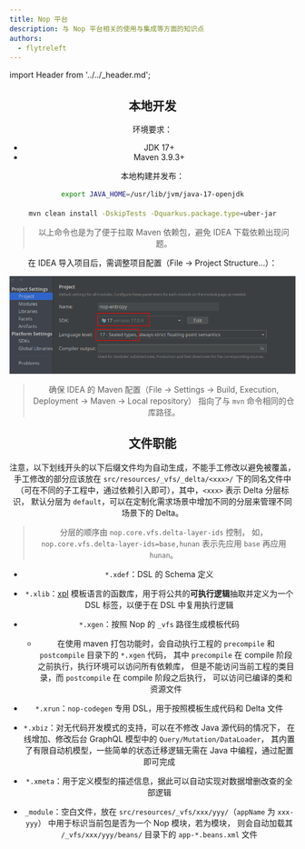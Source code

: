 ```yaml
---
title: Nop 平台
description: 与 Nop 平台相关的使用与集成等方面的知识点
authors:
  - flytreleft
---
```


import Header from '../../\_header.md';

<Header />

## 本地开发

环境要求：

- JDK 17+
- Maven 3.9.3+

本地构建并发布：

```bash
export JAVA_HOME=/usr/lib/jvm/java-17-openjdk

mvn clean install -DskipTests -Dquarkus.package.type=uber-jar
```

> 以上命令也是为了便于拉取 Maven 依赖包，避免 IDEA 下载依赖出现问题。

在 IDEA 导入项目后，需调整项目配置（File -> Project Structure...）：

![](./img/idea-project-settings.png)

> 确保 IDEA 的 Maven 配置（File -> Settings -> Build, Execution, Deployment -> Maven -> Local repository）
> 指向了与 `mvn` 命令相同的仓库路径。

## 文件职能

注意，以下划线开头的以下后缀文件均为自动生成，不能手工修改以避免被覆盖，
手工修改的部分应该放在 `src/resources/_vfs/_delta/<xxx>/`
下的同名文件中（可在不同的子工程中，通过依赖引入即可），其中，`<xxx>` 表示 Delta 分层标识，
默认分层为 `default`，可以在定制化需求场景中增加不同的分层来管理不同场景下的 Delta。

> 分层的顺序由 `nop.core.vfs.delta-layer-ids` 控制，
> 如，`nop.core.vfs.delta-layer-ids=base,hunan`
> 表示先应用 `base` 再应用 `hunan`。

- `*.xdef`：DSL 的 Schema 定义
- `*.xlib`：[xpl](https://gitee.com/canonical-entropy/nop-entropy/blob/master/docs/dev-guide/xlang/xpl.md)
  模板语言的函数库，用于将公共的**可执行逻辑**抽取并定义为一个 DSL 标签，以便于在 DSL 中复用执行逻辑
- `*.xgen`：按照 Nop 的 `_vfs` 路径生成模板代码
  - 在使用 maven 打包功能时，会自动执行工程的 `precompile` 和 `postcompile` 目录下的 `*.xgen` 代码，
    其中 `precompile` 在 compile 阶段之前执行，执行环境可以访问所有依赖库，
    但是不能访问当前工程的类目录，而 `postcompile` 在 compile 阶段之后执行，
    可以访问已编译的类和资源文件
- `*.xrun`：`nop-codegen` 专用 DSL，用于按照模板生成代码和 Delta 文件
- `*.xbiz`：对无代码开发模式的支持，可以在不修改 Java 源代码的情况下，
  在线增加、修改后台 GraphQL 模型中的 `Query/Mutation/DataLoader`，
  其内置了有限自动机模型，一些简单的状态迁移逻辑无需在 Java 中编程，通过配置即可完成
- `*.xmeta`：用于定义模型的描述信息，据此可以自动实现对数据增删改查的全部逻辑

- `_module`：空白文件，放在 `src/resources/_vfs/xxx/yyy/`（`appName` 为 `xxx-yyy`）
  中用于标识当前包是否为一个 Nop 模块，若为模块，
  则会自动加载其 `/_vfs/xxx/yyy/beans/` 目录下的 `app-*.beans.xml` 文件
